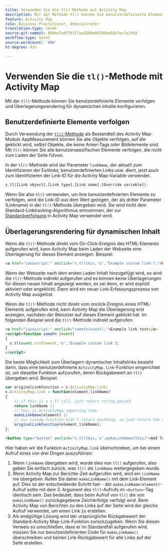 ```yaml
---
title: Verwenden Sie die tl()-Methode mit Activity Map
description: Mit der Methode tl() können Sie benutzerdefinierte Elemente verfolgen und das Überlagerungsrendering für dynamische Inhalte konfigurieren.
feature: Activity Map
role: Business Practitioner, Administrator
translation-type: tm+mt
source-git-commit: 894ee7a8f761f7aa2590e06708be82e7ecfa3f6d
workflow-type: tm+mt
source-wordcount: '486'
ht-degree: 43%

---
```



# Verwenden Sie die `tl()`-Methode mit Activity Map

Mit der `tl()`-Methode können Sie benutzerdefinierte Elemente verfolgen und Überlagerungsrendering für dynamischen Inhalte konfigurieren.

## Benutzerdefinierte Elemente verfolgen

Durch Verwendung der [`tl()`-Methode](/help/implement/vars/functions/tl-method.md) als Bestandteil des Activity Map-Moduls AppMeasurement können Sie alle Objekte verfolgen, auf die geklickt wird, selbst Objekte, die keine Anker-Tags oder Bildelemente sind. Mit `tl()` können Sie alle benutzerspezifischen Elemente verfolgen, die nicht zum Laden der Seite führen.

In der `tl()`-Methode wird der Parameter `linkName`, der aktuell zum Identifizieren der Exitlinks, benutzerdefinierten Links usw. dient, jetzt auch zum Identifizieren der Link-ID für die Activity Map-Variable verwendet.

```js
s.tl([Link object],[Link type],[Link name],[Override variable]);
```

Wenn Sie also `tl()` verwenden, um Ihre benutzerdefinierten Elemente zu verfolgen, wird die Link-ID aus dem Wert gezogen, der als dritter Parameter (Linkname) in der `tl()`-Methode übergeben wird. Sie wird nicht dem Standard-Linktracking-Algorithmus entnommen, der zur [Standardverfolgung](activitymap-link-tracking-methodology.md) in Activity Map verwendet wird.

## Überlagerungsrendering für dynamischen Inhalt

Wenn die `tl()`-Methode direkt vom On-Click-Ereignis des HTML-Elements aufgerufen wird, kann Activity Map beim Laden der Webseite eine Überlagerung für dieses Element anzeigen. Beispiel: 

```html
<a href="javascript:" onclick="s.tl(this,'o','Example custom link');">Example link text</a>
```

Wenn der Webseite nach dem ersten Laden Inhalt hinzugefügt wird, so wird die `tl()`-Methode indirekt aufgerufen und es können keine Überlagerungen für diesen neuen Inhalt angezeigt werden, es sei denn, er wird explizit aktiviert oder angeklickt. Dann wird ein neuer Link-Erfassungsprozess von Activity Map ausgelöst.

Wenn die `tl()`-Methode nicht direkt vom onclick-Ereignis eines HTML-Elements aufgerufen wird, kann Activity Map die Überlagerung erst anzeigen, nachdem der Benutzer auf dieses Element geklickt hat. Im folgenden Beispiel wird die `tl()`-Methode indirekt aufgerufen:

```html
<a href="javascript:" onclick="someFn(event);">Example link text</a>
<script>function someFn (event)
{
  s.tl(event.srcElement,'o','Example custom link');
}
</script>
```

Die beste Möglichkeit zum Überlagern dynamischer Inhaltslinks besteht darin, dass eine benutzerdefinierte `ActivityMap.link`-Funktion eingerichtet ist, um dieselbe Funktion aufzurufen, deren Rückgabewert an `tl()` übergeben wird. Beispiel:

```js
var originalLinkFunction = s.ActivityMap.link;
s.ActivityMap.link = function(element,linkName)
{
    // if this is a s.tl call, just return string passed
    return linkName ||      
    // this is ActivityMap reporting time
    makeLinkName(element) ||
    // our custom function didn't return anything, so just return the default ActivityMap Link
    originalLinkFunction(element,linkName);
};
```

```html
<button type="button" onclick="s.tl(this,'o',makeLinkName(this)">Add To Cart</button>
```

Hier haben wir die Funktion `ActivityMap.link` überschrieben, um bei einem Aufruf eines von drei Dingen auszuführen:

1. Wenn `linkName` übergeben wird, wurde dies von `tl()` aufgerufen, also geben Sie einfach zurück, was `tl()` als `linkName` weitergegeben wurde.
2. Wenn Activity Map zur Berichte-Zeit aufgerufen wird, wird ein `linkName` nie übergeben. Rufen Sie daher `makeLinkName()` mit dem Link-Element auf. Dies ist der entscheidende Schritt hier - der `makeLinkName(element)`-Aufruf sollte mit dem 3. Argument des `tl()`-Aufrufs im `<button>`-Tag identisch sein. Das bedeutet, dass beim Aufruf von `tl()` die von `makeLinkName()` zurückgegebene Zeichenfolge verfolgt wird. Beim Activity Map von Berichten zu den Links auf der Seite wird der gleiche Aufruf verwendet, um einen Link zu erstellen.
3. Als endgültige Lösung wird der ursprüngliche Rückgabewert der Standard-Activity Map-Link-Funktion zurückzugeben. Wenn Sie diesen Verweis so umschließen, dass er im Standardfall aufgerufen wird, müssen Sie nur benutzerdefinierten Code für `makeLinkName()` überschreiben und keinen Link-Rückgabewert für alle Links auf der Seite erstellen.
